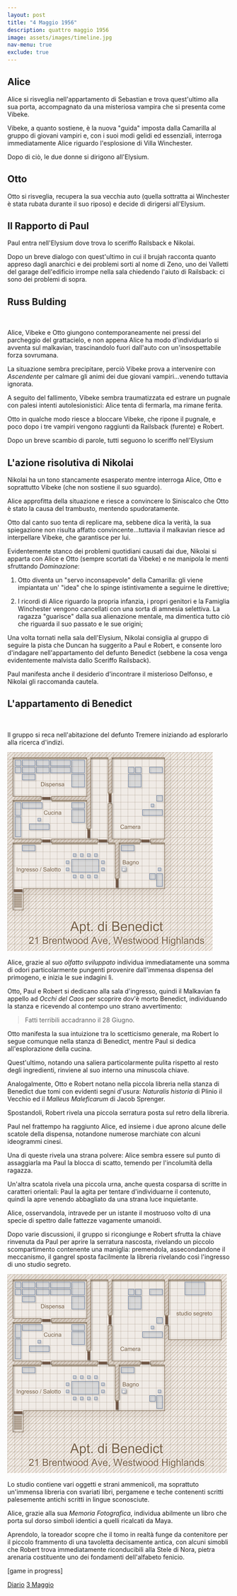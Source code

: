 ```yaml
---
layout: post
title: "4 Maggio 1956"
description: quattro maggio 1956
image: assets/images/timeline.jpg
nav-menu: true
exclude: true
---
```


## Alice

Alice si risveglia nell'appartamento di Sebastian e trova quest'ultimo alla sua porta, accompagnato da una misteriosa vampira che si presenta come Vibeke.

Vibeke, a quanto sostiene, è la nuova "guida" imposta dalla Camarilla al gruppo di giovani vampiri e, con i suoi modi gelidi ed essenziali, interroga immediatamente Alice riguardo l'esplosione di Villa Winchester.

Dopo di ciò, le due donne si dirigono all'Elysium.

## Otto

Otto si risveglia, recupera la sua vecchia auto (quella sottratta ai Winchester è stata rubata durante il suo riposo) e decide di dirigersi all'Elysium.

## Il Rapporto di Paul

Paul entra nell'Elysium dove trova lo sceriffo Railsback e Nikolai.

Dopo un breve dialogo con quest'ultimo in cui il brujah racconta quanto appreso dagli anarchici e dei problemi sorti al nome di Zeno, uno dei Valletti del garage dell'edificio irrompe nella sala chiedendo l'aiuto di Railsback: ci sono dei problemi di sopra.

## Russ Bulding

<span class="image fit"><img src="https://upload.wikimedia.org/wikipedia/commons/thumb/c/ca/Russ_Building_San_Francisco_May_2014.jpg/320px-Russ_Building_San_Francisco_May_2014.jpg" alt="" /></span>

Alice, Vibeke e Otto giungono contemporaneamente nei pressi del parcheggio del grattacielo, e non appena Alice ha modo d'individuarlo si avventa sul malkavian, trascinandolo fuori dall'auto con un'insospettabile forza sovrumana.

La situazione sembra precipitare, perciò Vibeke prova a intervenire con _Ascendente_ per calmare gli animi dei due giovani vampiri...venendo tuttavia ignorata.

A seguito del fallimento, Vibeke sembra traumatizzata ed estrare un pugnale con palesi intenti autolesionistici: Alice tenta di fermarla, ma rimane ferita.

Otto in qualche modo riesce a bloccare Vibeke, che ripone il pugnale, e poco dopo i tre vampiri vengono raggiunti da Railsback (furente) e Robert.

Dopo un breve scambio di parole, tutti seguono lo sceriffo nell'Elysium

## L'azione risolutiva di Nikolai

Nikolai ha un tono stancamente esasperato mentre interroga Alice, Otto e soprattutto Vibeke (che non sostiene il suo sguardo).

Alice approfitta della situazione e riesce a convincere lo Siniscalco che Otto è stato la causa del trambusto, mentendo spudoratamente.

Otto dal canto suo tenta di replicare ma, sebbene dica la verità, la sua spiegazione non risulta affatto convincente...tuttavia il malkavian riesce ad interpellare Vibeke, che garantisce per lui.

Evidentemente stanco dei problemi quotidiani causati dai due, Nikolai si apparta con Alice e Otto (sempre scortati da Vibeke) e ne manipola le menti sfruttando _Dominazione_: 

1. Otto diventa un "servo inconsapevole" della Camarilla: gli viene impiantata un' "idea" che lo spinge istintivamente a seguirne le direttive;

2. I ricordi di Alice riguardo la propria infanzia, i propri genitori e la Famiglia Winchester vengono cancellati con una sorta di amnesia selettiva. La ragazza "guarisce" dalla sua alienazione mentale, ma dimentica tutto ciò che riguarda il suo passato e le sue origini;

Una volta tornati nella sala dell'Elysium, Nikolai consiglia al gruppo di seguire la pista che Duncan ha suggerito a Paul e Robert, e consente loro d'indagare nell'appartamento del defunto Benedict (sebbene la cosa venga evidentemente malvista dallo Sceriffo Railsback).

Paul manifesta anche il desiderio d'incontrare il misterioso Delfonso, e Nikolai gli raccomanda cautela.

## L'appartamento di Benedict

<span class="image fit">
<img src="https://assets.hemmings.com/blog/wp-content/uploads//2015/12/SF1950s_1200-700x463.jpg" alt="" />
</span>

Il gruppo si reca nell'abitazione del defunto Tremere iniziando ad esplorarlo alla ricerca d'indizi.

<span class="image fit"><img src="../assets/images/appartamento-benedict.png" alt="" /></span>

Alice, grazie al suo _olfatto sviluppato_ individua immediatamente una somma di odori particolarmente pungenti provenire dall'immensa dispensa del primogeno, e inizia le sue indagini lì.

Otto, Paul e Robert si dedicano alla sala d'ingresso, quindi il Malkavian fa appello ad _Occhi del Caos_ per scoprire dov'è morto Benedict, individuando la stanza e ricevendo al contempo uno strano avvertimento: 

> Fatti terribili accadranno il 28 Giugno.

Otto manifesta la sua intuizione tra lo scetticismo generale, ma Robert lo segue comunque nella stanza di Benedict, mentre Paul si dedica all'esplorazione della cucina.

Quest'ultimo, notando una saliera particolarmente pulita rispetto al resto degli ingredienti, rinviene al suo interno una minuscola chiave.

Analogalmente, Otto e Robert notano nella piccola libreria nella stanza di Benedict due tomi con evidenti segni d'usura: _Naturalis historia_ di Plinio il Vecchio ed il _Malleus Maleficarum_ di Jacob Sprenger.

Spostandoli, Robert rivela una piccola serratura posta sul retro della libreria.

Paul nel frattempo ha raggiunto Alice, ed insieme i due aprono alcune delle scatole della dispensa, notandone numerose marchiate con alcuni ideogrammi cinesi.

Una di queste rivela una strana polvere: Alice sembra essere sul punto di assaggiarla ma Paul la blocca di scatto, temendo per l'incolumità della ragazza.

Un'altra scatola rivela una piccola urna, anche questa cosparsa di scritte in caratteri orientali: Paul la agita per tentare d'individuarne il contenuto, quindi la apre venendo abbagliato da una strana luce inquietante.

Alice, osservandola, intravede per un istante il mostruoso volto di una specie di spettro dalle fattezze vagamente umanoidi.

Dopo varie discussioni, il gruppo si ricongiunge e Robert sfrutta la chiave rinvenuta da Paul per aprire la serratura nascosta, rivelando un piccolo scompartimento contenente una maniglia: premendola, assecondandone il meccanismo, il gangrel sposta facilmente la libreria rivelando così l'ingresso di uno studio segreto.

<span class="image fit"><img src="../assets/images/appartamento-benedict-s.png" alt="" /></span>

Lo studio contiene vari oggetti e strani ammenicoli, ma soprattuto un'immensa libreria con svariati libri, pergamene e teche contenenti scritti palesemente antichi scritti in lingue sconosciute.

Alice, grazie alla sua _Memoria Fotografica_, individua abilmente un libro che porta sul dorso simboli identici a quelli ricalcati da Maya.

Aprendolo, la toreador scopre che il tomo in realtà funge da contenitore per il piccolo frammento di una tavoletta decisamente antica, con alcuni simobli che Robert trova immediatamente riconducibili alla Stele di Nora, pietra arenaria costituente uno dei fondamenti dell'alfabeto fenicio. 

[game in progress]

<a href="http://xabacadabra.com/cursed-legacy/diario" class="button">Diario</a>
<a href="3-maggio-1956.html" class="button back">3 Maggio</a>